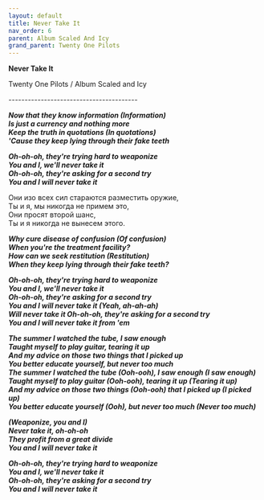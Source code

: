 ```yaml
---  
layout: default  
title: Never Take It  
nav_order: 6  
parent: Album Scaled And Icy  
grand_parent: Twenty One Pilots  
---  
```


**Never Take It**
<p>
Twenty One Pilots / Album Scaled and Icy
</p>  
----------------------------------------

**_Now that they know information (Information)  
Is just a currency and nothing more  
Keep the truth in quotations (In quotations)  
'Cause they keep lying through their fake teeth_**  

**_Oh-oh-oh, they're trying hard to weaponize  
You and I, we'll never take it  
Oh-oh-oh, they're asking for a second try  
You and I will never take it_**  

Они изо всех сил стараются разместить оружие,  
Ты и я, мы никогда не примем это,  
Они просят второй шанс,  
Ты и я никогда не вынесем этого.  

**_Why cure disease of confusion (Of confusion)  
When you're the treatment facility?  
How can we seek restitution (Restitution)  
When they keep lying through their fake teeth?_**  

**_Oh-oh-oh, they're trying hard to weaponize  
You and I, we'll nеver take it  
Oh-oh-oh, they'rе asking for a second try  
You and I will never take it (Yeah, ah-ah-ah)  
Will never take it
Oh-oh-oh, they're asking for a second try  
You and I will never take it from 'em_**  

**_The summer I watched the tube, I saw enough  
Taught myself to play guitar, tearing it up  
And my advice on those two things that I picked up  
You better educate yourself, but never too much  
The summer I watched the tube (Ooh-ooh), I saw enough (I saw enough)  
Taught myself to play guitar (Ooh-ooh), tearing it up (Tearing it up)  
And my advice on those two things (Ooh-ooh) that I picked up (I picked up)  
You better educate yourself (Ooh), but never too much (Never too much)_**  

**_(Weaponize, you and I)  
Never take it, oh-oh-oh  
They profit from a great divide  
You and I will never take it_**  

**_Oh-oh-oh, they're trying hard to weaponize  
You and I, we'll never take it  
Oh-oh-oh, they're asking for a second try  
You and I will never take it_**  
